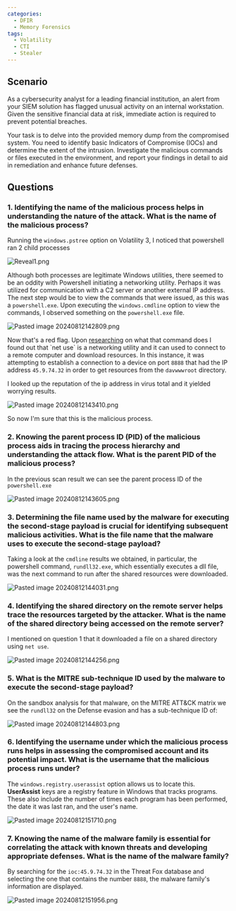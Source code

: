 ```yaml
---
categories:
  - DFIR
  - Memory Forensics
tags:
  - Volatility
  - CTI
  - Stealer
---
```

## Scenario

As a cybersecurity analyst for a leading financial institution, an alert from your SIEM solution has flagged unusual activity on an internal workstation. Given the sensitive financial data at risk, immediate action is required to prevent potential breaches.

Your task is to delve into the provided memory dump from the compromised system. You need to identify basic Indicators of Compromise (IOCs) and determine the extent of the intrusion. Investigate the malicious commands or files executed in the environment, and report your findings in detail to aid in remediation and enhance future defenses.

## Questions

### 1. Identifying the name of the malicious process helps in understanding the nature of the attack. What is the name of the malicious process?

Running the `windows.pstree` option on Volatility 3, I noticed that powershell ran 2 child processes

![Reveal1.png](https://i.imgur.com/xOMVLJN.png)

Although both processes are legitimate Windows utilities, there seemed to be an oddity with Powershell initiating a networking utility. Perhaps it was utilized for communication with a C2 server or another external IP address. The next step would be to view the commands that were issued, as this was a `powershell.exe`. Upon executing the `windows.cmdline` option to view the commands, I observed something on the `powershell.exe` file.

![Pasted image 20240812142809.png](https://i.imgur.com/om7LoNR.png)

Now that's a red flag. Upon [researching](https://learn.microsoft.com/en-us/previous-versions/windows/it-pro/windows-server-2012-r2-and-2012/gg651155(v=ws.11)) on what that command does I found out that `net use` is a networking utility and it can used to connect to a remote computer and download resources. In this instance, it was attempting to establish a connection to a device on port `8888` that had the IP address `45.9.74.32` in order to get resources from the `davwwwroot` directory.

I looked up the reputation of the ip address in virus total and it yielded worrying results.

![Pasted image 20240812143410.png](https://i.imgur.com/dGfcooK.png)

So now I'm sure that this is the malicious process.

### 2. Knowing the parent process ID (PID) of the malicious process aids in tracing the process hierarchy and understanding the attack flow. What is the parent PID of the malicious process?

In the previous scan result we can see the parent process ID of the `powershell.exe`

![Pasted image 20240812143605.png](https://i.imgur.com/u8ydRHs.png)

### 3. Determining the file name used by the malware for executing the second-stage payload is crucial for identifying subsequent malicious activities. What is the file name that the malware uses to execute the second-stage payload?

Taking a look at the `cmdline` results we obtained, in particular, the powershell command, `rundll32.exe`, which essentially executes a dll file, was the next command to run after the shared resources were downloaded.

![Pasted image 20240812144031.png](https://i.imgur.com/VLt8Ch3.png)

### 4. Identifying the shared directory on the remote server helps trace the resources targeted by the attacker. What is the name of the shared directory being accessed on the remote server?

I mentioned on question 1 that it downloaded a file on a shared directory using `net use`.

![Pasted image 20240812144256.png](https://i.imgur.com/SEyuIf3.png)

### 5. What is the MITRE sub-technique ID used by the malware to execute the second-stage payload?

On the sandbox analysis for that malware, on the MITRE ATT&CK matrix we see the `rundll32` on the Defense evasion and has a sub-technique ID of:

![Pasted image 20240812144803.png](https://i.imgur.com/NZCYgan.png)

### 6. Identifying the username under which the malicious process runs helps in assessing the compromised account and its potential impact. What is the username that the malicious process runs under?

The `windows.registry.userassist` option allows us to locate this. **UserAssist** keys are a registry feature in Windows that tracks programs. These also include the number of times each program has been performed, the date it was last ran, and the user's name.

![Pasted image 20240812151710.png](https://i.imgur.com/qmmWKBj.png)

### 7. Knowing the name of the malware family is essential for correlating the attack with known threats and developing appropriate defenses. What is the name of the malware family?

By searching for the `ioc:45.9.74.32` in the Threat Fox database and selecting the one that contains the number `8888`, the malware family's information are displayed.

![Pasted image 20240812151956.png](https://i.imgur.com/54qudqz.png)